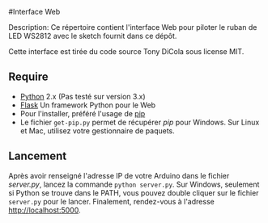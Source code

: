 #Interface Web

Description: Ce répertoire contient l'interface Web pour piloter le ruban de LED WS2812 avec le sketch fournit dans ce dépôt.

Cette interface est tirée du code source Tony DiCola sous license MIT.

## Require
* [Python](http://www.python.org/) 2.x (Pas testé sur version 3.x)
* [Flask](http://flask.pocoo.org/) Un framework Python pour le Web
 * Pour l'installer, préféré l'usage de [pip](http://www.pip-installer.org/en/latest/)
 * Le fichier `get-pip.py` permet de récupérer *pip* pour Windows. Sur Linux et Mac, utilisez votre gestionnaire de paquets.

 ## Lancement
 Après avoir renseigné l'adresse IP de votre Arduino dans le fichier *server.py*, lancez la commande `python server.py`.
 Sur Windows, seulement si Python se trouve dans le PATH, vous pouvez double cliquer sur le fichier `server.py` pour le lancer.
 Finalement, rendez-vous à l'adresse [http://localhost:5000](http://localhost:5000).